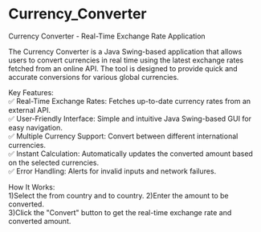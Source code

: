 # Currency_Converter
Currency Converter - Real-Time Exchange Rate Application

The Currency Converter is a Java Swing-based application that allows users to convert currencies in real time using the latest exchange rates fetched from an online API. The tool is designed to provide quick and accurate conversions for various global currencies.

Key Features:  
✅ Real-Time Exchange Rates: Fetches up-to-date currency rates from an external API.  
✅ User-Friendly Interface: Simple and intuitive Java Swing-based GUI for easy navigation.  
✅ Multiple Currency Support: Convert between different international currencies.  
✅ Instant Calculation: Automatically updates the converted amount based on the selected currencies.  
✅ Error Handling: Alerts for invalid inputs and network failures.  

How It Works:   
1)Select the from country and to country. 
2)Enter the amount to be converted.  
3)Click the "Convert" button to get the real-time exchange rate and converted amount.  
